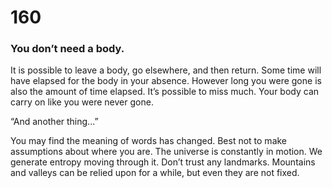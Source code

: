 # 160

### You don’t need a body.

It is possible to leave a body, go elsewhere, and then return. Some time will have elapsed for the body in your absence. However long you were gone is also the amount of time elapsed. It’s possible to miss much. Your body can carry on like you were never gone. 

“And another thing...”

You may find the meaning of words has changed. Best not to make assumptions about where you are. The universe is constantly in motion. We generate entropy moving through it. Don’t trust any landmarks. Mountains and valleys can be relied upon for a while, but even they are not fixed. 
